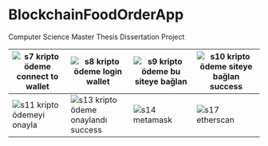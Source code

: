 # BlockchainFoodOrderApp
Computer Science Master Thesis Dissertation Project

| ![s7 kripto ödeme connect to wallet](https://github.com/nidabaser98/BlockchainFoodOrderApp/assets/116282473/7c05c7d1-0621-4376-85d9-8bac03ffb8a7) | ![s8 kripto ödeme login wallet](https://github.com/nidabaser98/BlockchainFoodOrderApp/assets/116282473/1ba8823d-f808-47f0-8292-93f21cf89eb6) | ![s9 kripto ödeme bu siteye bağlan](https://github.com/nidabaser98/BlockchainFoodOrderApp/assets/116282473/2cf95288-64c1-4677-a2e8-1e4966ae5941) | ![s10 kripto ödeme siteye bağlan success](https://github.com/nidabaser98/BlockchainFoodOrderApp/assets/116282473/15d8b640-4bf9-4624-946a-84a61c5cc50d) |
| ------------- | ------------- | ------------- | ------------- |
| ![s11 kripto ödemeyi onayla](https://github.com/nidabaser98/BlockchainFoodOrderApp/assets/116282473/84f4be83-3dd1-4e59-bc5c-9825477158f1) | ![s13 kripto ödeme onaylandı success](https://github.com/nidabaser98/BlockchainFoodOrderApp/assets/116282473/971856b6-6292-438f-a46f-6285cf604e23) | ![s14 metamask](https://github.com/nidabaser98/BlockchainFoodOrderApp/assets/116282473/22511e2f-f8d2-4005-9928-fdb947e9bbb0) | ![s17 etherscan](https://github.com/nidabaser98/BlockchainFoodOrderApp/assets/116282473/904a77a9-a3f4-41e3-8342-573cbbf637a2) |
